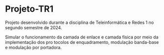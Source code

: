 # Projeto-TR1
Projeto desenvolvido durante a disciplina de Teleinformática e Redes 1 no segundo semestre de 2024.

Simular o funcionamento da camada de enlace e camada física por meio da implementação dos pro
tocolos de enquadramento, modulação banda-base e modulação por portadora.
